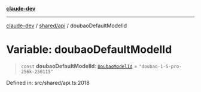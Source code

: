 [**claude-dev**](../../../README.md)

***

[claude-dev](../../../README.md) / [shared/api](../README.md) / doubaoDefaultModelId

# Variable: doubaoDefaultModelId

> `const` **doubaoDefaultModelId**: [`DoubaoModelId`](../type-aliases/DoubaoModelId.md) = `"doubao-1-5-pro-256k-250115"`

Defined in: src/shared/api.ts:2018
